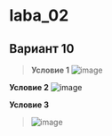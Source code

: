 # laba_02
## Вариант 10
>**Условие 1**
>![image](https://github.com/ban-tyan/laba_02/assets/145260845/d2a40286-86cd-42db-898e-64f43948b0a1)

**Условие 2**
![image](https://github.com/ban-tyan/laba_02/assets/145260845/6398be88-ebdd-432a-b9ec-e7a07dbbd795)

**Условие 3**
>![image](https://github.com/ban-tyan/laba_02/assets/145260845/bff5c071-3b9f-4c5d-893e-c59416899a62)
